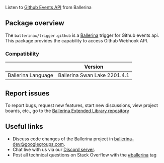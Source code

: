 Listen to [Github Events API](https://docs.github.com/en/developers/webhooks-and-events/webhooks) from Ballerina

## Package overview
The `ballerinax/trigger.github` is a [Ballerina](https://ballerina.io/) trigger for Github events api.
This package provides the capability to access Github Webhook API.

### Compatibility
|                               | Version                        |
|-------------------------------|--------------------------------|
| Ballerina Language            | Ballerina Swan Lake 2201.4.1   |

## Report issues
To report bugs, request new features, start new discussions, view project boards, etc., go to the [Ballerina Extended Library repository](https://github.com/ballerina-platform/ballerina-extended-library)

## Useful links
- Discuss code changes of the Ballerina project in [ballerina-dev@googlegroups.com](mailto:ballerina-dev@googlegroups.com).
- Chat live with us via our [Discord server](https://discord.gg/ballerinalang).
- Post all technical questions on Stack Overflow with the [#ballerina](https://stackoverflow.com/questions/tagged/ballerina) tag